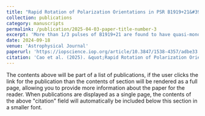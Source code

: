 ```yaml
---
title: "Rapid Rotation of Polarization Orientations in PSR B1919+21&#39 s Single Pulses: Implications on Pulsar&#39 s Magnetospheric Dynamics"
collection: publications
category: manuscripts
permalink: /publication/2025-04-03-paper-title-number-3
excerpt: 'More than 1/3 pulses of B1919+21 are found to have quasi-monotonic polarization position angle rotations over 180 degrees. We analyze and model such phenomenon, and relate it to propagational processes in the magnetosphere.'
date: 2024-09-18
venue: 'Astrophysical Journal'
paperurl: 'https://iopscience.iop.org/article/10.3847/1538-4357/adbe33'
citation: 'Cao et al. (2025). &quot;Rapid Rotation of Polarization Orientations in PSR B1919+21&#39 s Single Pulses: Implications on Pulsar&#39 s Magnetospheric Dynamics &quot; <i>ApJ 1</i>. 973(56).'
---
```


The contents above will be part of a list of publications, if the user clicks the link for the publication than the contents of section will be rendered as a full page, allowing you to provide more information about the paper for the reader. When publications are displayed as a single page, the contents of the above "citation" field will automatically be included below this section in a smaller font.
